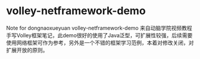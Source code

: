 # volley-netframework-demo
Note for dongnaoxueyuan volley-netframework-demo
来自动脑学院视频教程手写Volley框架笔记，此demo很好的使用了Java泛型，可扩展性较强，后续需要使用网络框架可作为参考，另外是一个不错的框架学习范例，本着对修改关闭，对扩展开放的原则。
